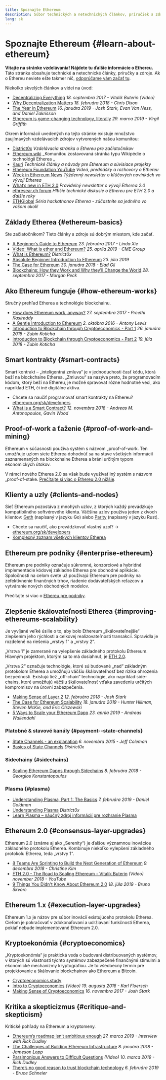 ```yaml
---
title: Spoznajte Ethereum
description: Súbor technických a netechnických článkov, príručiek a zdrojov, ktoré vám pomôžu spoznať Ethereum.
lang: sk
---
```


# Spoznajte Ethereum {#learn-about-ethereum}

**Vitajte na stránke vzdelávania! Nájdete tu ďalšie informácie o Ethereu.** Táto stránka obsahuje technické **a** netechnické články, príručky a zdroje. Ak o Ethereu neviete ešte takmer nič, [odporúčame vám začať tu](/sk/what-is-ethereum/).

Niekoľko skvelých článkov a videí na úvod:

- [Decentralizing Everything](https://www.youtube.com/watch?v=WSN5BaCzsbo&feature=youtu.be) _18. septembra 2017 - Vitalik Buterin (Video)_
- [Why Decentralization Matters](https://medium.com/s/story/why-decentralization-matters-5e3f79f7638e) _18. februára 2018 - Chris Dixon_
- [The Year in Ethereum](https://medium.com/@jjmstark/the-year-in-ethereum-87a17d6f8276) _16. januára 2019 - Josh Stark, Evan Van Ness, and Daniel Zakrisson_
- [Ethereum is game-changing technology, literally](https://medium.com/@virgilgr/ethereum-is-game-changing-technology-literally-d67e01a01cf8) _29. marca 2019 - Virgil Griffith_

Okrem informácií uvedených na tejto stránke existuje množstvo zaujímavých vzdelávacích zdrojov vytvorených našou komunitou:

- [District0x](https://education.district0x.io/general-topics/understanding-ethereum/) _Vzdelávacia stránka o Ethereu pre začiatočníkov_
- [Ethereum.wiki](https://eth.wiki) _Komunitou zostavovaná stránka typu Wikipédie o technológii Etherea _
- [Kauri](https://kauri.io) _Technické články a návody pre Ethereum a súvisiace projekty_
- [Ethereum Foundation YouTube](https://www.youtube.com/channel/UCNOfzGXD_C9YMYmnefmPH0g) _Videá, prednášky a rozhovory o Ethereu_
- [Week in Ethereum News](https://weekinethereumnews.com/) _Týždenný newsletter o kľúčových novinkách vo vývoji Etherea_
- [What’s new in ETH 2.0](https://eth2.news) _Pravidelný newsletter o vývoji Etherea 2.0_
- [ethresear.ch forum](https://ethresear.ch/) _Hlbšie technické diskusie o Ethereu pre ETH 2.0 a ďalšie roky_
- [ETHGlobal](https://ethglobal.co) _Séria hackathonov Etherea - zúčastnite sa jedného vo vašom okolí!_

## Základy Etherea {#ethereum-basics}

Ste začiatočníkom? Tieto články a zdroje sú dobrým miestom, kde začať.

- [A Beginner’s Guide to Ethereum](https://blog.coinbase.com/a-beginners-guide-to-ethereum-46dd486ceecf) _23. februára 2017 - Linda Xie_
- [Video: What is ether and Ethereum?](https://www.youtube.com/watch?v=fjnovGRQrRE) _25. apríla 2019 - CME Group_
- [What is Ethereum?](https://education.district0x.io/general-topics/understanding-ethereum/what-is-ethereum/) _District0x_
- [Absolute Beginner Introduction to Ethereum](https://www.mewtopia.com/absolute-beginners-guide/) _23. júla 2019_
- [The Case for Ethereum](http://blog.eladgil.com/2018/01/the-case-for-ethereum.html) _30. januára 2018 - Elad Gil_
- [Blockchains: How they Work and Why they’ll Change the World](https://spectrum.ieee.org/computing/networks/blockchains-how-they-work-and-why-theyll-change-the-world) _28. septembra 2017 - Morgan Peck_

## Ako Ethereum funguje {#how-ethereum-works}

Stručný prehľad Etherea a technológie blockchainu.

- [How does Ethereum work, anyway?](https://medium.com/@preethikasireddy/how-does-ethereum-work-anyway-22d1df506369) _27. septembra 2017 - Preethi Kasireddy_
- [A Gentle Introduction to Ethereum](https://bitsonblocks.net/2016/10/02/gentle-introduction-ethereum/) _2. októbra 2016 - Antony Lewis_
- [Introduction to Blockchain through Cryptoeconomics - Part 1](https://medium.com/blockchain-at-berkeley/introduction-to-blockchain-through-cryptoeconomics-part-1-bitcoin-369f245067f9) _26. januára 2018 - Zubin Koticha_
- [Introduction to Blockchain through Cryptoeconomics - Part 2](https://medium.com/mechanism-labs/introduction-to-bitcoin-through-cryptoeconomics-part-2-proof-of-work-and-nakamoto-consensus-1252f6a6c012) _19. júla 2018 - Zubin Koticha_

## Smart kontrakty {#smart-contracts}

Smart kontrakt – „inteligentná zmluva“ je v jednoduchosti časť kódu, ktorá beží na blockchaine Etherea. „Zmluvou“ sa nazýva preto, že programovacím kódom, ktorý beží na Ethereu, je možné spravovať rôzne hodnotné veci, ako napríklad ETH, či iné digitálne aktíva.

- Chcete sa naučiť programovať smart kontrakty na Ethereu? [ethereum.org/sk/developers](/sk/developers/)
- [What is a Smart Contract?](https://github.com/ethereumbook/ethereumbook/blob/develop/07smart-contracts-solidity.asciidoc#what-is-a-smart-contract) _12. novembra 2018 - Andreas M. Antonopoulos, Gavin Wood_

## Proof-of-work a ťaženie {#proof-of-work-and-mining}

Ethereum v súčasnosti používa systém s názvom „proof-of-work. Ten umožňuje uzlom siete Etherea dohodnúť sa na stave všetkých informácií zaznamenaných na blockchaine Etherea a bráni určitým typom ekonomických útokov.

V rámci nového Etherea 2.0 sa však bude využívať iný systém s názvom „proof-of-stake. [Prečítajte si viac o Ethereu 2.0 nižšie](#consensus-layer-upgrades).

## Klienty a uzly {#clients-and-nodes}

Sieť Ethereum pozostáva z mnohých uzlov, z ktorých každý prevádzkuje kompatibilného softvérového klienta. Väčšina uzlov používa jeden z dvoch klientov: [Geth](https://geth.ethereum.org/) (napísaný v jazyku Go) alebo [Parity](https://www.parity.io/ethereum/) (napísaný v jazyku Rust).

- Chcete sa naučiť, ako prevádzkovať vlastný uzol? → [ethereum.org/sk/developers](/sk/developers/#clients--running-your-own-node/)
- [Komplexný zoznam všetkých klientov Etherea](https://github.com/ConsenSys/ethereum-developer-tools-list#ethereum-clients)

## Ethereum pre podniky {#enterprise-ethereum}

Ethereum pre podniky označuje súkromné, konzorciové a hybridné implementácie kódovej základne Etherea pre obchodné aplikácie. Spoločnosti na celom svete už používajú Ethereum pre podniky na zefektívnenie finančných trhov, riadenie dodávateľských reťazcov a vytváranie nových obchodných modelov.

Prečítajte si viac o [Ethereu pre podniky](/sk/enterprise/).

## Zlepšenie škálovateľnosti Etherea {#improving-ethereums-scalability}

Je vyvíjané veľké úsilie o to, aby bolo Ethereum „škálovateľnejšie“ zlepšením jeho rýchlosti a celkovej realizovateľnosti transakcií. Spravidla je rozdelené na riešenia „vrstvy 1“ a „vrstvy 2“.

„Vrstva 1“ je zamerané na vylepšenie základného protokolu Ethereum. Hlavným projektom, ktorým sa to má dosiahnuť, je [ETH 2.0](#consensus-layer-upgrades).

„Vrstva 2“ označuje technológie, ktoré sú budované „nad“ základným protokolom Etherea a umožňujú väčšiu škálovateľnosť bez rizika ohrozenia bezpečnosti. Existujú tiež „off-chain“ technológie, ako napríklad side-chains, ktoré umožňujú väčšiu škálovateľnosť vďaka zavedeniu určitých kompromisov na úrovni zabezpečenia.

- [Making Sense of Layer 2](https://medium.com/l4-media/making-sense-of-ethereums-layer-2-scaling-solutions-state-channels-plasma-and-truebit-22cb40dcc2f4) _12. februára 2018 - Josh Stark_
- [The Case for Ethereum Scalability](https://medium.com/connext/the-case-for-ethereum-scalability-d2a8035f880f) _18. januára 2019 - Hunter Hillman, Steven McKie, and Eric Olszewski_
- [5 Ways to Scale your Ethereum Dapp](https://kauri.io/article/7ccaaa2fe7f344d5bf53807cb5c01530) _23. apríla 2019 - Andreas Wallendahl_

### Platobné & stavové kanály {#payment--state-channels}

- [State Channels - an explanation](https://www.jeffcoleman.ca/state-channels/) _6. novembra 2015 - Jeff Coleman_
- [Basics of State Channels](https://education.district0x.io/general-topics/understanding-ethereum/basics-state-channels/) _District0x_

### Sidechainy {#sidechains}

- [Scaling Ethereum Dapps through Sidechains](https://medium.com/loom-network/dappchains-scaling-ethereum-dapps-through-sidechains-f99e51fff447) _8. februára 2018 - Georgios Konstantopoulos_

### Plasma {#plasma}

- [Understanding Plasma, Part 1: The Basics](https://www.theblockcrypto.com/2019/02/07/understanding-plasma-part-1-the-basics/) _7. februára 2019 - Daniel Goldman_
- [Understanding Plasma](https://education.district0x.io/general-topics/understanding-ethereum/understanding-plasma/) _District0x_
- [Learn Plasma – náučný zdroj informácií pre rozhranie Plasma](https://www.learnplasma.org/en/)

## Ethereum 2.0 {#consensus-layer-upgrades}

Ethereum 2.0 (známe aj ako „Serenity“) je ďalšou významnou inováciou základného protokolu Etherea. Kombinuje niekoľko vylepšení základného protokolu Etherea, teda „vrstvy 1“.

- [8 Teams Are Sprinting to Build the Next Generation of Ethereum](https://www.coindesk.com/next-gen-buidlers-the-8-teams-working-on-ethereum-2-0) _9. decembra 2018 - Christine Kim_
- [ETH 2.0 - The Road to Scaling Ethereum - Vitalik Buterin](https://youtu.be/kCVpDrlVesA) _(Video) november 2018 - YouTube_
- [9 Things You Didn't Know About Ethereum 2.0](https://our.status.im/9-things-you-didnt-know-about-ethereum-2-0/) _18. júla 2019 - Bruno Škvorc_

## Ethereum 1.x {#execution-layer-upgrades}

Ethereum 1.x je názov pre súbor inovácií existujúceho protokolu Etherea. Cieľom je pokračovať v zdokonaľovaní a udržiavaní funkčnosti Etherea, pokiaľ nebude implementované Ethereum 2.0.

## Kryptoekonómia {#cryptoeconomics}

„Kryptoekonómia“ je praktická veda o budovaní distribuovaných systémov, v ktorých sú vlastnosti týchto systémov zabezpečené finančnými stimulmi a ekonomické mechanizmy kryptografiou. Je to všeobecný termín pre projektovanie a škálovanie blockchainov ako Ethereum a Bitcoin.

- [Cryptoeconomics.study](https://cryptoeconomics.study/)
- [Intro to Cryptoeconomics](https://www.youtube.com/watch?v=F0FCI8GxO5I) _(Video) 19. augusta 2018 - Karl Floersch_
- [Making Sense of Cryptoeconomics](https://medium.com/l4-media/making-sense-of-cryptoeconomics-5edea77e4e8d) _16. novembra 2017 - Josh Stark_

## Kritika a skepticizmus {#critique-and-skepticism}

Kritické pohľady na Ethereum a kryptomeny.

- [Ethereum’s roadmap isn’t ambitious enough](https://decryptmedia.com/6136/vulcanize-rick-dudley-ethereum-roadmap-makerdao-polkadot) _27. marca 2019 - Interview with Rick Dudley_
- [The Challenges of Building Ethereum Infrastructure](https://medium.com/@lopp/the-challenges-of-building-ethereum-infrastructure-87e443e47a4b) _8. januára 2018 - Jameson Lopp_
- [Parsimonious Answers to Difficult Questions](https://www.youtube.com/watch?v=GOkSg0BuSdw&feature=youtu.be) _(Video) 10. marca 2019 - Rick Dudley_
- [There’s no good reason to trust blockchain technology](https://www.wired.com/story/theres-no-good-reason-to-trust-blockchain-technology/) _6. februára 2019 - Bruce Schneier_
